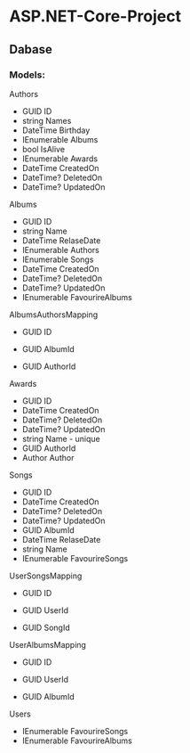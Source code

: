 # ASP.NET-Core-Project

## Dabase
### Models: 

Authors
- GUID ID
- string Names
- DateTime Birthday
- IEnumerable<Album> Albums
- bool IsAlive
- IEnumerable<Award> Awards
- DateTime CreatedOn
- DateTime? DeletedOn
- DateTime? UpdatedOn

Albums
- GUID ID
- string Name
- DateTime RelaseDate
- IEnumerable<Author> Authors
- IEnumerable<Song> Songs
- DateTime CreatedOn
- DateTime? DeletedOn
- DateTime? UpdatedOn
- IEnumerable<UserAlbumsMapping> FavourireAlbums

AlbumsAuthorsMapping
- GUID ID

- GUID AlbumId
- GUID AuthorId 

Awards
- GUID ID
- DateTime CreatedOn
- DateTime? DeletedOn
- DateTime? UpdatedOn
- string Name - unique
- GUID AuthorId
- Author Author

Songs
- GUID ID
- DateTime CreatedOn
- DateTime? DeletedOn
- DateTime? UpdatedOn
- GUID AlbumId
- DateTime RelaseDate
- string Name
- IEnumerable<UserSongsMapping> FavourireSongs

UserSongsMapping
- GUID ID

- GUID UserId
- GUID SongId 

UserAlbumsMapping
- GUID ID

- GUID UserId
- GUID AlbumId 


Users
- IEnumerable<UserSongsMapping> FavourireSongs
- IEnumerable<UserAlbumsMapping> FavourireAlbums

